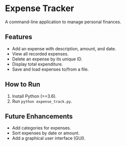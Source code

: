 # Expense Tracker

A command-line application to manage personal finances.

## Features
- Add an expense with description, amount, and date.
- View all recorded expenses.
- Delete an expense by its unique ID.
- Display total expenditure.
- Save and load expenses to/from a file.

## How to Run
1. Install Python (>=3.6).
2. Run `python expense_track.py`.

## Future Enhancements
- Add categories for expenses.
- Sort expenses by date or amount.
- Add a graphical user interface (GUI).

